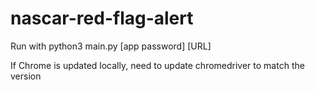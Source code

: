 # nascar-red-flag-alert

Run with python3 main.py [app password] [URL]

If Chrome is updated locally, need to update chromedriver to match the version
